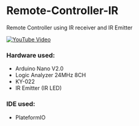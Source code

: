 # Remote-Controller-IR
Remote Controller using IR receiver and IR Emitter

[![YouTube Video](https://img.youtube.com/vi/f_6tEWLfCfY/maxresdefault.jpg)](https://www.youtube.com/watch?v=f_6tEWLfCfY) </br>

### Hardware used:
- Arduino Nano V2.0
- Logic Analyzer 24MHz 8CH
- KY-022
- IR Emitter (IR LED)

### IDE used:
- PlateformIO


